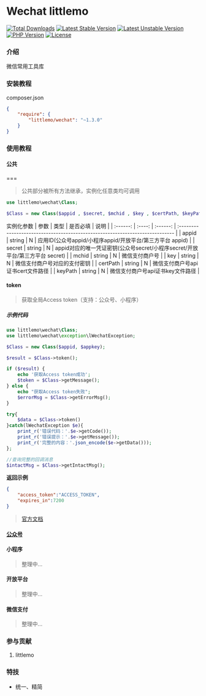 
Wechat littlemo 
===============

[![Total Downloads](https://poser.pugx.org/littlemo/wechat/downloads)](https://packagist.org/packages/littlemo/wechat)
[![Latest Stable Version](https://poser.pugx.org/littlemo/wechat/v/stable)](https://packagist.org/packages/littlemo/wechat)
[![Latest Unstable Version](https://poser.pugx.org/littlemo/wechat/v/unstable)](https://packagist.org/packages/littlemo/wechat)
[![PHP Version](https://img.shields.io/badge/php-%3E%3D7.0-8892BF.svg)](http://www.php.net/)
[![License](https://poser.pugx.org/littlemo/wechat/license)](https://packagist.org/packages/littlemo/wechat)

### 介绍
微信常用工具库

### 安装教程

composer.json
```json
{
    "require": {
        "littlemo/wechat": "~1.3.0"
    }
}
```
### 使用教程

#### 公共
===

> 公共部分被所有方法继承，实例化任意类均可调用


```php
use littlemo\wechat\Class;

$Class = new Class($appid , $secret, $mchid , $key , $certPath, $keyPath );

```
实例化参数
|   参数   |  类型  | 是否必填 | 说明                                                                          |
| :------: | :----: | :------: | :---------------------------------------------------------------------------- |
|  appid   | string |    N     | 应用ID(公众号appid/小程序appid/开放平台/第三方平台 appid)                     |
|  secret  | string |    N     | appid对应的唯一凭证密钥(公众号secret/小程序secret/开放平台/第三方平台 secret) |
|  mchid   | string |    N     | 微信支付商户号                                                                |
|   key    | string |    N     | 微信支付商户号对应的支付密钥                                                  |
| certPath | string |    N     | 微信支付商户号api证书cert文件路径                                             |
| keyPath  | string |    N     | 微信支付商户号api证书key文件路径                                              |

#### token

> 获取全局Access token（支持：公众号、小程序）  


##### 示例代码


```php
use littlemo\wechat\Class;
use littlemo\wechat\exception\lWechatException;

$Class = new Class($appid, $appkey);

$result = $Class->token();

if ($result) {
    echo '获取Access token成功';
    $token = $Class->getMessage();
} else {
    echo "获取Access token失败";
    $errorMsg = $Class->getErrorMsg();
}

try{
    $data = $Class->token()
}catch(lWechatException $e){
    print_r('错误代码：'.$e->getCode());
    print_r('错误提示：'.$e->getMessage());
    print_r('完整的内容：'.json_encode($e->getData()));
};

//查询完整的回调消息
$intactMsg = $Class->getIntactMsg();


```

**返回示例**
```json
{
    "access_token":"ACCESS_TOKEN",
    "expires_in":7200
}
```

> [官方文档](https://developers.weixin.qq.com/doc/offiaccount/Basic_Information/Get_access_token.html)


#### [公众号](https://github.com/littlemolh/composer-wechat/tree/main/src/gzh)

#### 小程序

> 整理中...

#### 开放平台

> 整理中...

#### 微信支付

> 整理中...

### 参与贡献

1.  littlemo


### 特技

- 统一、精简
